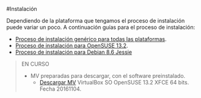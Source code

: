 
#Instalación

Dependiendo de la plataforma que tengamos el proceso de instalación puede variar
un poco. A continuación guías para el proceso de instalación:

* [Proceso de instalación genérico para todas las plataformas](./general.md).
* [Proceso de instalación para OpenSUSE 13.2](./opensuse.md).
* [Proceso de instalación para Debian 8.6 Jessie](./debian.md)

> EN CURSO
>
> * MV preparadas para descargar, con el software preinstalado.
>     * [Descargar MV](http://dvarrui.webfactional.com/sysadmingame/sysadmingame-opensuse132-xfce.ova) VirtualBox SO OpenSUSE 13.2 XFCE 64 bits. Fecha 20161104.
